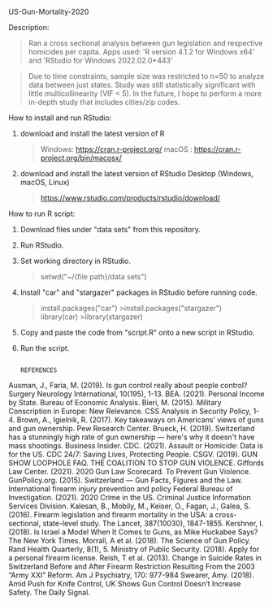 US-Gun-Mortality-2020

Description:
>Ran a cross sectional analysis between gun legislation and respective homicides per capita.
Apps used: 'R version 4.1.2 for Windows x64' and 'RStudio for Windows 2022.02.0+443'

>Due to time constraints, sample size was restricted to n=50 to analyze data between just states. Study was still statistically significant with little multicollinearity (VIF < 5). In the future, I hope to perform a more in-depth study that includes cities/zip codes.

How to install and run RStudio:
1. download and install the latest version of R
   >Windows: https://cran.r-project.org/
   >macOS : https://cran.r-project.org/bin/macosx/

2. download and install the latest version of RStudio Desktop (Windows, macOS, Linux) 
   >https://www.rstudio.com/products/rstudio/download/

How to run R script:
1. Download files under "data sets" from this repository.
2. Run RStudio.
3. Set working directory in RStudio. 
   >setwd("~/{file path}/data sets")

4. Install "car" and "stargazer" packages in RStudio before running code.
   >install.packages("car")           >install.packages("stargazer")  
   >library(car)                      >library(stargazer)

5. Copy and paste the code from "script.R" onto a new script in RStudio. 
6. Run the script.



                                                                        
                                                                        
                                                                        
                                                                        REFERENCES

Ausman, J., Faria, M. (2019). Is gun control really about people control? Surgery Neurology International, 10(195), 1-13.
BEA. (2021). Personal Income by State. Bureau of Economic Analysis. 
Bieri, M. (2015). Military Conscription in Europe: New Relevance. CSS Analysis in Security Policy, 1-4. 
Brown, A., Igielnik, R. (2017). Key takeaways on Americans’ views of guns and gun ownership. Pew Research Center. 
Brueck, H. (2019). Switzerland has a stunningly high rate of gun ownership — here's why it doesn't have mass shootings. Business Insider. 
CDC. (2021). Assault or Homicide: Data is for the US. CDC 24/7: Saving Lives, Protecting People.
CSGV. (2019). GUN SHOW LOOPHOLE FAQ. THE COALITION TO STOP GUN VIOLENCE. 
Giffords Law Center. (2021). 2020 Gun Law Scorecard. To Prevent Gun Violence. 
GunPolicy.org. (2015). Switzerland — Gun Facts, Figures and the Law. International firearm injury prevention and policy
Federal Bureau of Investigation. (2021). 2020 Crime in the US. Criminal Justice Information Services Division. 
Kalesan, B., Mobily, M., Keiser, O., Fagan, J., Galea, S. (2016). Firearm legislation and firearm mortality in the USA: a cross-sectional, state-level study. The            Lancet, 387(10030), 1847-1855.
Kershner, I. (2018). Is Israel a Model When It Comes to Guns, as Mike Huckabee Says? The New York Times. 
Morrall, A et al. (2018). The Science of Gun Policy. Rand Health Quarterly, 8(1), 5. 
Ministry of Public Security. (2018). Apply for a personal firearm license.
Reish, T et al. (2013).  Change in Suicide Rates in Switzerland Before and After Firearm Restriction Resulting From the 2003 “Army XXI” Reform. Am J Psychiatry, 
       170: 977-984
Swearer, Amy. (2018). Amid Push for Knife Control, UK Shows Gun Control Doesn’t Increase Safety. The Daily Signal. 
